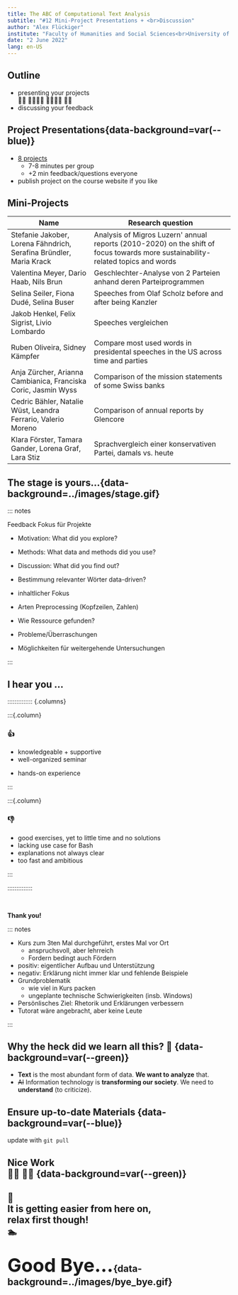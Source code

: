 ```yaml
---
title: The ABC of Computational Text Analysis
subtitle: "#12 Mini-Project Presentations + <br>Discussion"
author: "Alex Flückiger"
institute: "Faculty of Humanities and Social Sciences<br>University of Lucerne" 
date: "2 June 2022"
lang: en-US
---
```


## Outline

- presenting your projects <br>:woman_technologist: :man_technologist::woman_technologist: :man_technologist::woman_technologist: :man_technologist:
- discussing your feedback



## Project Presentations{data-background=var(--blue)}

- [8 projects](https://docs.google.com/spreadsheets/d/1VNyoCl7CsJXqko4DXw3ZwGo8QS055YEr42wjoUrkkZs/edit#gid=0)
  - 7-8 minutes per group
  - +2 min feedback/questions everyone
- publish project on the course website if you like



## Mini-Projects

<div style="font-size: 0.9em;">


| Name                                                         | Research question                                            |
| ------------------------------------------------------------ | ------------------------------------------------------------ |
| Stefanie Jakober, Lorena Fähndrich, Serafina Bründler, Maria Krack | Analysis of Migros Luzern' annual reports (2010-2020) on the shift of focus towards more sustainability-related topics and words |
| Valentina Meyer, Dario Haab, Nils Brun                       | Geschlechter-Analyse von 2 Parteien anhand deren Parteiprogrammen |
| Selina Seiler, Fiona Dudé, Selina Buser                      | Speeches from Olaf Scholz before and after being Kanzler     |
| Jakob Henkel, Felix Sigrist, Livio Lombardo                  | Speeches vergleichen                                         |
| Ruben Oliveira, Sidney Kämpfer                               | Compare most used words in presidental speeches in the US across time and parties |
| Anja Zürcher, Arianna Cambianica, Franciska Coric, Jasmin Wyss | Comparison of the mission statements of some Swiss banks     |
| Cedric Bähler, Natalie Wüst, Leandra Ferrario, Valerio Moreno | Comparison of annual reports by Glencore                     |
| Klara Förster, Tamara Gander, Lorena Graf, Lara Stiz         | Sprachvergleich einer konservativen Partei, damals vs. heute |

</div>



## The stage is yours...{data-background=../images/stage.gif}
::: notes

Feedback Fokus für Projekte

- Motivation: What did you explore?
- Methods: What data and methods did you use?
- Discussion: What did you find out? 



- Bestimmung relevanter Wörter data-driven?
- inhaltlicher Fokus
- Arten Preprocessing (Kopfzeilen, Zahlen)
- Wie Ressource gefunden?
- Probleme/Überraschungen
- Möglichkeiten für weitergehende Untersuchungen

:::

## I hear you ...

:::::::::::::: {.columns}

:::{.column}

###  :thumbsup:

* knowledgeable + supportive
* well-organized seminar

- hands-on experience

:::

:::{.column}

### :thumbsdown:

- good exercises, yet to little time and no solutions
- lacking use case for Bash
- explanations not always clear
- too fast and ambitious 

:::

::::::::::::::

<br>

**Thank you!**

::: notes

- Kurs zum 3ten Mal durchgeführt, erstes Mal vor Ort
  - anspruchsvoll, aber lehrreich
  - Fordern bedingt auch Fördern
- positiv: eigentlicher Aufbau und Unterstützung
- negativ: Erklärung nicht immer klar und fehlende Beispiele
- Grundproblematik
  - wie viel in Kurs packen
  - ungeplante technische Schwierigkeiten (insb. Windows)
- Persönlisches Ziel: Rhetorik und Erklärungen verbessern
- Tutorat wäre angebracht, aber keine Leute

:::



## Why the heck did we learn all this? :exploding_head: {data-background=var(--green)}

- **Text** is the most abundant form of data. **We want to analyze** that.
- ~~AI~~ Information technology is **transforming our society**. We need to **understand** (to criticize).

## Ensure up-to-date Materials {data-background=var(--blue)}

update with `git pull`



## Nice Work<br> :woman_juggling:  :man_juggling: {data-background=var(--green)}



## :crossed_fingers: <br> It is getting easier from here on, <br> relax first though!  <br>:swimmer:



##  <span style="font-size:2em;">Good Bye...</span>{data-background=../images/bye_bye.gif}
